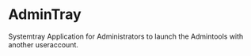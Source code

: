 # AdminTray
Systemtray Application for Administrators to launch the Admintools with another useraccount.
